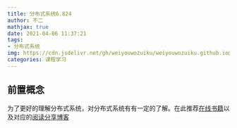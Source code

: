 ```yaml
---
title: 分布式系统6.824
author: 不二
mathjax: true
date: 2021-04-06 11:37:21
tags: 
- 分布式系统
img: https://cdn.jsdelivr.net/gh/weiyouwozuiku/weiyouwozuiku.github.io@src/source/_posts/PageImg/分布式.png
categories: 课程学习
---
```


## 前置概念

为了更好的理解分布式系统，对分布式系统有有一定的了解。在此推荐[在线书籍](http://book.mixu.net/distsys/)以及对应的[阅读分享博客](https://buerlog.top/2021/08/05/fen-bu-shi-xi-tong-gai-nian/)


